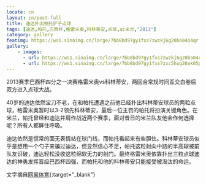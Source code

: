 ```yaml
---
locate: cn
layout: cn/post-full
title: 迪达扑出帕托铲子点球
tags: [迪达,帕托,巴西杯,格雷米奥,科林蒂安,点球,ac米兰,"2013"]
category: gallery
featimg: https://ws1.sinaimg.cn/large/7bb8bd97gy1fxs7zwzkj6g20bo04o4qr.gif
gallery:
    - images:
      - url: https://ws1.sinaimg.cn/large/7bb8bd97gy1fxs7zwzkj6g20bo04o4qr.gif
      - url: https://ws1.sinaimg.cn/large/7bb8bd97gy1fxs7zxc5hug20ak05phdv.gif
---
```


2013赛季巴西杯四分之一决赛格雷米奥vs科林蒂安，两回合常规时间互交白卷后双方进入点球大战。

40岁的迪达依然宝刀不老，在和帕托遭遇之前他已经扑出科林蒂安球员的两粒点球，格雷米奥暂时以3-2领先科林蒂安，最后一位主罚的帕托将扮演关键角色。在米兰，帕托曾经和迪达并肩作战近两个赛季，面对昔日的米兰队友他会作何选择呢？所有人都屏住呼吸。

迪达依然是惯常的面无表情站在球门线，而帕托看起来有些胆怯。科林蒂安球员似乎是想用一个勺子来骗过迪达，但显然信心不足，帕托这粒射向中路的半高球被前队友识破，迪达轻松没收这粒绵软无力的射门。最终格雷米奥依靠扑出三粒点球迪达的神勇发挥晋级巴西杯四强，而帕托和他的科林蒂安只能接受被淘汰的命运。

文字摘自[网易体育](http://sports.163.com/13/1025/17/9C255B5L00051CD5.html){:target="_blank"}